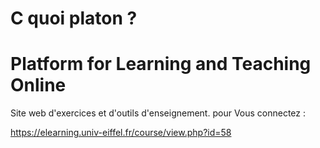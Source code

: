 



# C quoi platon ?
# Platform for Learning and Teaching Online

Site web d'exercices et d'outils d'enseignement. 
pour Vous connectez : 

https://elearning.univ-eiffel.fr/course/view.php?id=58 
